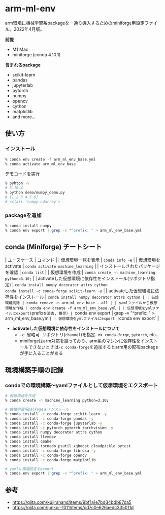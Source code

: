 # arm-ml-env
arm環境に機械学習系packageを一通り導入するためのminiforge用設定ファイル。2022年4月版。  

**前提**
- M1 Mac
- miniforge (conda 4.10.1)

**含まれるpackage**
- scikit-learn
- pandas
- jupyterlab
- pytorch
- numpy
- opencv
- cython
- matplotlib
- and more...

## 使い方

### インストール

```zsh
% conda env create -f arm_ml_env_base.yml
% conda activate arm_ml_env_base
```

デモコードを実行

```zsh
% pyhton -V
# 3.10.4
% python demo/numpy_demo.py
# [1 2 3 4 5 6]
# <class 'numpy.ndarray'>
```

### packageを追加

```zsh
% conda install numpy
% conda env export | grep -v "^prefix: " > arm_ml_env_base.yml
```

## conda (Miniforge) チートシート

| ユースケース | コマンド |
| 仮想環境一覧を表示 | `conda info -e` |
| 仮想環境をactivate | `conda activate machine_learning` |
| インストールされたパッケージを確認 | `conda list` |
| 仮想環境を作成 | `conda create -n machine_learning python=3.10;` |
| activateした仮想環境に依存性をインストール(リポジトリ指定) | `conda install numpy decorator attrs cython` <br> `conda install -c conda-forge scikit-learn -y` |
| activateした仮想環境に依存性をインストール | `conda install numpy decorator attrs cython |
| 仮想環境削除 | conda remove -n arm_ml_env_base --all |
| yamlファイルから仮想環境を作成 | conda env create -f arm_ml_env_base.yml |
| 仮想環境をymlファイルにexport(`prefix`を消去, 推奨) | `conda env export | grep -v "^prefix: " > arm_ml_env_base.yml` |
| 仮想環境をymlファイルにexport | `conda env export` |

- **activateした仮想環境に依存性をインストールについて**
  - `-c`: 省略可. リポジトリ(`channel`)を指定. ex. `conda-forge`, `pytorch`, etc...
  - miniforgeはarm対応を謳っており、arm系のマシンに依存性をインストールできないときは`-c conda-forge`を追加するとarm用の配布packageが手に入ることがある

## 環境構築手順の記録

### condaでの環境構築〜yamlファイルとして仮想環境をエクスポート

```zsh
# 仮想環境を作成
% conda create -n machine_learning python=3.10;

# 機械学習系packageをインストール
% conda install -c conda-forge scikit-learn -y
% conda install -c conda-forge pandas -y
% conda install -c conda-forge jupyterlab -y
% conda install -c pytorch pytorch torchvision -y
% conda install numpy decorator attrs cython
% conda install llvmdev
% conda install cmake
% conda install tornado psutil xgboost cloudpickle pytest
% conda install -c conda-forge librosa -y
% conda install -c conda-forge opencv
% conda install -c conda-forge matplotlib 

# yamlに環境設定をexport
% conda env export | grep -v "^prefix: " > arm_ml_env_base.yml
```

## 参考
- https://qiita.com/kujirahand/items/9bf1a1e7bd34bdb87da5
- https://qiita.com/junkor-1011/items/cd7c0e626aedc335011d
